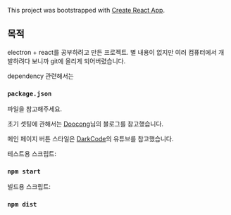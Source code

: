 This project was bootstrapped with [Create React App](https://github.com/facebook/create-react-app).

## 목적

electron + react를 공부하려고 만든 프로젝트.
별 내용이 없지만 여러 컴퓨터에서 개발하려다 보니까 git에 올리게 되어버렸습니다.

dependency 관련해서는
### `package.json`
파일을 참고해주세요.

초기 셋팅에 관해서는
[Doocong](http://doocong.com/)님의 블로그를 참고했습니다.

메인 페이지 버튼 스타일은
[DarkCode](https://youtu.be/MLfAW55_4cY)의 유튜브를 참고했습니다.

테스트용 스크립트:
### `npm start`

빌드용 스크립트:
### `npm dist`
